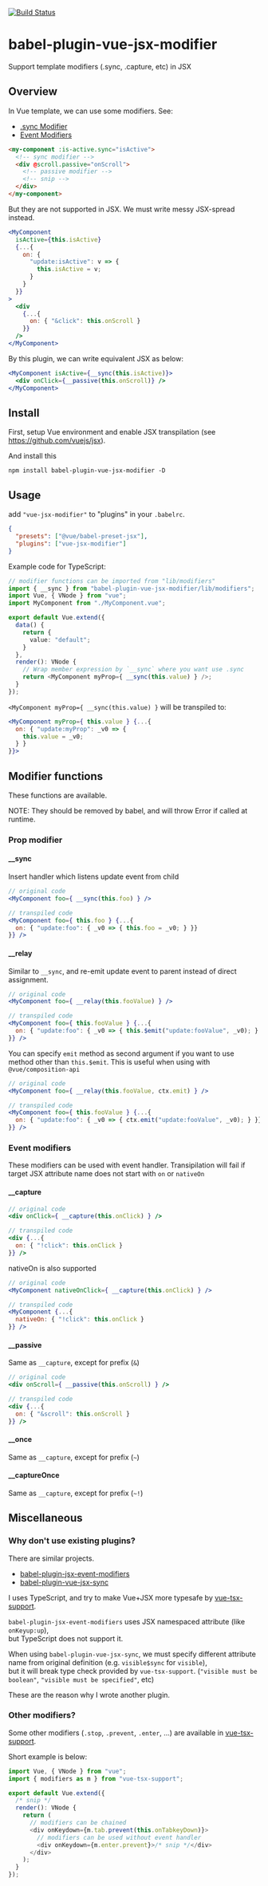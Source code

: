 [![Build Status](https://travis-ci.org/wonderful-panda/babel-plugin-vue-jsx-modifier.svg?branch=master)](https://travis-ci.org/wonderful-panda/babel-plugin-vue-jsx-modifier)

# babel-plugin-vue-jsx-modifier

Support template modifiers (.sync, .capture, etc) in JSX

## Overview

In Vue template, we can use some modifiers. See:

- [.sync Modifier](https://vuejs.org/v2/guide/components.html#sync-Modifier)
- [Event Modifiers](https://vuejs.org/v2/guide/events.html#Event-Modifiers)

```html
<my-component :is-active.sync="isActive">
  <!-- sync modifier -->
  <div @scroll.passive="onScroll">
    <!-- passive modifier -->
    <!-- snip -->
  </div>
</my-component>
```

But they are not supported in JSX. We must write messy JSX-spread instead.

```jsx
<MyComponent
  isActive={this.isActive}
  {...{
    on: {
      "update:isActive": v => {
        this.isActive = v;
      }
    }
  }}
>
  <div
    {...{
      on: { "&click": this.onScroll }
    }}
  />
</MyComponent>
```

By this plugin, we can write equivalent JSX as below:

```jsx
<MyComponent isActive={__sync(this.isActive)}>
  <div onClick={__passive(this.onScroll)} />
</MyComponent>
```

## Install

First, setup Vue environment and enable JSX transpilation (see https://github.com/vuejs/jsx).

And install this

```
npm install babel-plugin-vue-jsx-modifier -D
```

## Usage

add `"vue-jsx-modifier"` to "plugins" in your `.babelrc`.

```json
{
  "presets": ["@vue/babel-preset-jsx"],
  "plugins": ["vue-jsx-modifier"]
}
```

Example code for TypeScript:

```typescript
// modifier functions can be imported from "lib/modifiers"
import { __sync } from "babel-plugin-vue-jsx-modifier/lib/modifiers";
import Vue, { VNode } from "vue";
import MyComponent from "./MyComponent.vue";

export default Vue.extend({
  data() {
    return {
      value: "default";
    }
  },
  render(): VNode {
    // Wrap member expression by `__sync` where you want use .sync
    return <MyComponent myProp={ __sync(this.value) } />;
  }
});
```

`<MyComponent myProp={ __sync(this.value) }` will be transpiled to:

```jsx
<MyComponent myProp={ this.value } {...{
  on: { "update:myProp": _v0 => {
    this.value = _v0;
  } }
}}>
```

## Modifier functions

These functions are available.

NOTE: They should be removed by babel, and will throw Error if called at runtime.

### Prop modifier

#### \_\_sync

Insert handler which listens update event from child

```jsx
// original code
<MyComponent foo={ __sync(this.foo) } />

// transpiled code
<MyComponent foo={ this.foo } {...{
  on: { "update:foo": { _v0 => { this.foo = _v0; } }}
}} />
```

#### \_\_relay

Similar to `__sync`, and re-emit update event to parent instead of direct assignment.

```jsx
// original code
<MyComponent foo={ __relay(this.fooValue) } />

// transpiled code
<MyComponent foo={ this.fooValue } {...{
  on: { "update:foo": { _v0 => { this.$emit("update:fooValue", _v0); } }}
}} />
```

You can specify `emit` method as second argument if you want to use method other than `this.$emit`.
This is useful when using with `@vue/composition-api`

```jsx
// original code
<MyComponent foo={ __relay(this.fooValue, ctx.emit) } />

// transpiled code
<MyComponent foo={ this.fooValue } {...{
  on: { "update:foo": { _v0 => { ctx.emit("update:fooValue", _v0); } }}
}} />
```

### Event modifiers

These modifiers can be used with event handler.
Transipilation will fail if target JSX attribute name does not start with `on` or `nativeOn`

#### \_\_capture

```jsx
// original code
<div onClick={ __capture(this.onClick) } />

// transpiled code
<div {...{
  on: { "!click": this.onClick }
}} />
```

nativeOn is also supported

```jsx
// original code
<MyComponent nativeOnClick={ __capture(this.onClick) } />

// transpiled code
<MyComponent {...{
  nativeOn: { "!click": this.onClick }
}} />
```

#### \_\_passive

Same as `__capture`, except for prefix (`&`)

```jsx
// original code
<div onScroll={ __passive(this.onScroll) } />

// transpiled code
<div {...{
  on: { "&scroll": this.onScroll }
}} />
```

#### \_\_once

Same as `__capture`, except for prefix (`~`)

#### \_\_captureOnce

Same as `__capture`, except for prefix (`~!`)

## Miscellaneous

### Why don't use existing plugins?

There are similar projects.

- [babel-plugin-jsx-event-modifiers](https://github.com/nickmessing/babel-plugin-jsx-event-modifiers)
- [babel-plugin-vue-jsx-sync](https://github.com/njleonzhang/babel-plugin-vue-jsx-sync)

I uses TypeScript, and try to make Vue+JSX more typesafe by [vue-tsx-support](https://github.com/wonderful-panda/vue-tsx-support).

`babel-plugin-jsx-event-modifiers` uses JSX namespaced attribute (like `onKeyup:up`),  
but TypeScript does not support it.

When using `babel-plugin-vue-jsx-sync`, we must specify different attribute name from original definition
(e.g. `visible$sync` for `visible`),  
but it will break type check provided by `vue-tsx-support`.
(`"visible must be boolean"`, `"visible must be specified"`, etc)

These are the reason why I wrote another plugin.

### Other modifiers?

Some other modifiers (`.stop`, `.prevent`, `.enter`, ...) are available in [vue-tsx-support](https://github.com/wonderful-panda/vue-tsx-support).

Short example is below:

```typescript
import Vue, { VNode } from "vue";
import { modifiers as m } from "vue-tsx-support";

export default Vue.extend({
  /* snip */
  render(): VNode {
    return (
      // modifiers can be chained
      <div onKeydown={m.tab.prevent(this.onTabkeyDown)}>
        // modifiers can be used without event handler
        <div onKeydown={m.enter.prevent}>/* snip */</div>
      </div>
    );
  }
});
```
